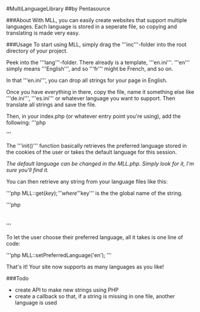 #MultiLanguageLibrary
##by Pentasource

###About
With MLL, you can easily create websites that support multiple languages. Each language is stored in a seperate file, so copying and translating is made very easy.

###Usage
To start using MLL, simply drag the '''inc'''-folder into the root directory of your project.

Peek into the '''lang'''-folder. There already is a template, '''en.ini'''. '''en''' simply means '''English''', and so '''fr''' might be French, and so on.

In that '''en.ini''', you can drop all strings for your page in English.

Once you have everything in there, copy the file, name it something else like '''de.ini''', '''es.ini''' or whatever language you want to support. Then translate all strings and save the file.

Then, in your index.php (or whatever entry point you're using), add the following:
'''php
<?php

require_once 'inc/MLL.php';

MLL::init();

?>
'''

The '''init()''' function basically retrieves the preferred language stored in the cookies of the user or takes the default language for this session.

*The default language can be changed in the MLL.php. Simply look for it, I'm sure you'll find it.*

You can then retrieve any string from your language files like this:

'''php
MLL::get($key);
'''
where '''$key''' is the the global name of the string.

'''php
<h1><?=MLL::get('page_title')?></h1>
<h2><?=MLL::get('page_subtitle')?></h2>
'''

To let the user choose their preferred language, all it takes is one line of code:

'''php
MLL::setPreferredLanguage('en');
'''

That's it! Your site now supports as many languages as you like!

###Todo
- create API to make new strings using PHP
- create a callback so that, if a string is missing in one file, another language is used
